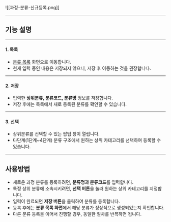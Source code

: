 ![[과정-분류-신규등록.png]]
***
## 기능 설명
***
#### 1. **목록**
   - [분류 목록](과정-분류.md) 화면으로 이동합니다.  
   - 현재 입력 중인 내용은 저장되지 않으니, 저장 후 이동하는 것을 권장합니다.
***

#### 2. **저장**
   - 입력한 **상위분류, 분류코드, 분류명** 정보를 저장합니다.  
   - 저장 후에는 목록에서 새로 등록된 분류를 확인할 수 있습니다.
***

#### 3. **선택**
   - 상위분류를 선택할 수 있는 팝업 창이 열립니다.  
   - 다단계(1단계~4단계) 분류 구조에서 원하는 상위 카테고리를 선택하여 등록할 수 있습니다.

---

## 사용방법
- 새로운 과정 분류를 등록하려면, **분류명과 분류코드**를 입력합니다.  
- 특정 상위 분류에 소속시키려면, **선택 버튼**을 눌러 원하는 상위 카테고리를 지정합니다.  
- 입력이 완료되면 **저장 버튼**을 클릭하여 분류를 등록합니다.  
- 등록 후에는 **분류 목록 화면**에서 해당 분류가 정상적으로 생성되었는지 확인합니다.  
- 다른 분류 등록을 이어서 진행할 경우, 동일한 절차를 반복하면 됩니다.  